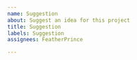 ```yaml
---
name: Suggestion
about: Suggest an idea for this project
title: Suggestion
labels: Suggestion
assignees: FeatherPrince

---
```




